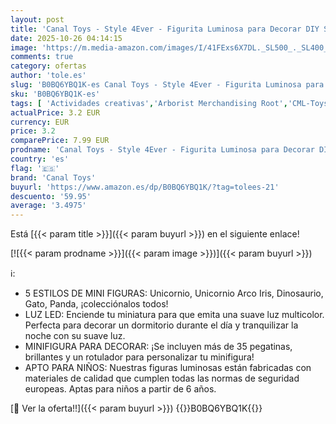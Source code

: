```yaml
---
layout: post
title: 'Canal Toys - Style 4Ever - Figurita Luminosa para Decorar DIY Sdo. - Mini Deco DIY Light Up - Kit con Luz Quitamiedos LED  Rotulador y Pegatinas - OFG267'
date: 2025-10-26 04:14:15
image: 'https://m.media-amazon.com/images/I/41FExs6X7DL._SL500_._SL400_.jpg'
comments: true
category: ofertas
author: 'tole.es'
slug: 'B0BQ6YBQ1K-es Canal Toys - Style 4Ever - Figurita Luminosa para Decorar...'
sku: 'B0BQ6YBQ1K-es'
tags: [ 'Actividades creativas','Arborist Merchandising Root','CML-Toys','Educational & Creative','Grabados y sellos para niños','Juguetes','Juguetes y juegos','Self Service','Special Features Stores','Toys All','b6d17eda-2c26-45ed-a098-453a9f96e839_0','b6d17eda-2c26-45ed-a098-453a9f96e839_1101','canal toys','rotulador','🇪🇸', ]
actualPrice: 3.2 EUR
currency: EUR
price: 3.2
comparePrice: 7.99 EUR
prodname: 'Canal Toys - Style 4Ever - Figurita Luminosa para Decorar DIY Sdo. - Mini Deco DIY Light Up - Kit con Luz Quitamiedos LED  Rotulador y Pegatinas - OFG267'
country: 'es'
flag: '🇪🇸'
brand: 'Canal Toys'
buyurl: 'https://www.amazon.es/dp/B0BQ6YBQ1K/?tag=tolees-21'
descuento: '59.95'
average: '3.4975'
---
```


Está [{{< param title >}}]({{< param buyurl >}}) en el siguiente enlace!

[![{{< param prodname >}}]({{< param image >}})]({{< param buyurl >}})

ℹ️:

- 5 ESTILOS DE MINI FIGURAS: Unicornio, Unicornio Arco Iris, Dinosaurio, Gato, Panda, ¡colecciónalos todos!
- LUZ LED: Enciende tu miniatura para que emita una suave luz multicolor. Perfecta para decorar un dormitorio durante el día y tranquilizar la noche con su suave luz.
- MINIFIGURA PARA DECORAR: ¡Se incluyen más de 35 pegatinas, brillantes y un rotulador para personalizar tu minifigura!
- APTO PARA NIÑOS: Nuestras figuras luminosas están fabricadas con materiales de calidad que cumplen todas las normas de seguridad europeas. Aptas para niños a partir de 6 años.

[🛒 Ver la oferta!!]({{< param buyurl >}})
{{<world>}}B0BQ6YBQ1K{{</world>}}
